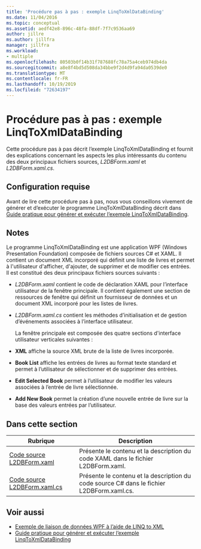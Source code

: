 ```yaml
---
title: 'Procédure pas à pas : exemple LinqToXmlDataBinding'
ms.date: 11/04/2016
ms.topic: conceptual
ms.assetid: aedf42e8-896c-48fa-88df-7f7c9536aa69
author: jillre
ms.author: jillfra
manager: jillfra
ms.workload:
- multiple
ms.openlocfilehash: 80503b0f14b31f787688fc78a75a4ceb974db4da
ms.sourcegitcommit: a8e8f4bd5d508da34bbe9f2d4d9fa94da0539de0
ms.translationtype: MT
ms.contentlocale: fr-FR
ms.lasthandoff: 10/19/2019
ms.locfileid: "72634197"
---
```

# <a name="walkthrough-linqtoxmldatabinding-example"></a>Procédure pas à pas : exemple LinqToXmlDataBinding
Cette procédure pas à pas décrit l’exemple LinqToXmlDataBinding et fournit des explications concernant les aspects les plus intéressants du contenu des deux principaux fichiers sources, *L2DBForm.xaml* et *L2DBForm.xaml.cs*.

## <a name="prerequisites"></a>Configuration requise
Avant de lire cette procédure pas à pas, nous vous conseillons vivement de générer et d’exécuter le programme LinqToXmlDataBinding décrit dans [Guide pratique pour générer et exécuter l’exemple LinqToXmlDataBinding](../designers/how-to-build-and-run-the-linqtoxmldatabinding-example.md).

## <a name="remarks"></a>Notes
 Le programme LinqToXmlDataBinding est une application WPF (Windows Presentation Foundation) composée de fichiers sources C# et XAML. Il contient un document XML incorporé qui définit une liste de livres et permet à l'utilisateur d'afficher, d'ajouter, de supprimer et de modifier ces entrées. Il est constitué des deux principaux fichiers sources suivants :

- *L2DBForm.xaml* contient le code de déclaration XAML pour l’interface utilisateur de la fenêtre principale. Il contient également une section de ressources de fenêtre qui définit un fournisseur de données et un document XML incorporé pour les listes de livres.

- *L2DBForm.xaml.cs* contient les méthodes d’initialisation et de gestion d’événements associées à l’interface utilisateur.

  La fenêtre principale est composée des quatre sections d'interface utilisateur verticales suivantes :

- **XML** affiche la source XML brute de la liste de livres incorporée.

- **Book List** affiche les entrées de livres au format texte standard et permet à l’utilisateur de sélectionner et de supprimer des entrées.

- **Edit Selected Book** permet à l’utilisateur de modifier les valeurs associées à l’entrée de livre sélectionnée.

- **Add New Book** permet la création d’une nouvelle entrée de livre sur la base des valeurs entrées par l’utilisateur.

## <a name="in-this-section"></a>Dans cette section

|Rubrique|Description|
|-----------|-----------------|
|[Code source L2DBForm.xaml](../designers/l2dbform-xaml-source-code.md)|Présente le contenu et la description du code XAML dans le fichier L2DBForm.xaml.|
|[Code source L2DBForm.xaml.cs](../designers/l2dbform-xaml-cs-source-code.md)|Présente le contenu et la description du code source C# dans le fichier L2DBForm.xaml.cs.|

## <a name="see-also"></a>Voir aussi

- [Exemple de liaison de données WPF à l’aide de LINQ to XML](../designers/wpf-data-binding-using-linq-to-xml-example.md)
- [Guide pratique pour générer et exécuter l’exemple LinqToXmlDataBinding](../designers/how-to-build-and-run-the-linqtoxmldatabinding-example.md)